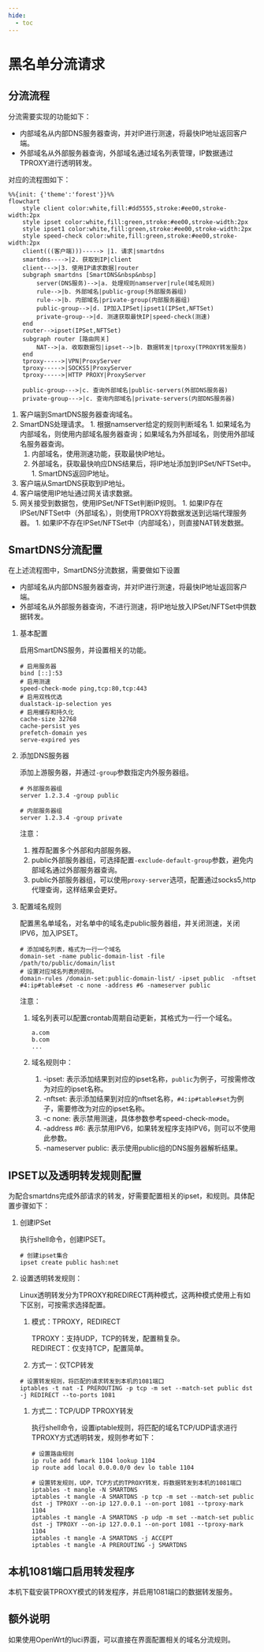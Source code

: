 ```yaml
---
hide:
  - toc
---
```


# 黑名单分流请求

## 分流流程

分流需要实现的功能如下：

* 内部域名从内部DNS服务器查询，并对IP进行测速，将最快IP地址返回客户端。
* 外部域名从外部服务器查询，外部域名通过域名列表管理，IP数据通过TPROXY进行透明转发。

对应的流程图如下：

``` mermaid
%%{init: {'theme':'forest'}}%%
flowchart 
    style client color:white,fill:#dd5555,stroke:#ee00,stroke-width:2px
    style ipset color:white,fill:green,stroke:#ee00,stroke-width:2px
    style ipset1 color:white,fill:green,stroke:#ee00,stroke-width:2px
    style speed-check color:white,fill:green,stroke:#ee00,stroke-width:2px
    client(((客户端)))-----> |1. 请求|smartdns
    smartdns---->|2. 获取到IP|client
    client--->|3. 使用IP请求数据|router
    subgraph smartdns [SmartDNS&nbsp&nbsp]
        server(DNS服务)-->|a. 处理规则namserver|rule(域名规则)
        rule-->|b. 外部域名|public-group(外部服务器组)
        rule-->|b. 内部域名|private-group(内部服务器组)
        public-group-->|d. IP加入IPSet|ipset1(IPSet,NFTSet)
        private-group-->|d. 测速获取最快IP|speed-check(测速)
    end
    router-->ipset(IPSet,NFTSet)
    subgraph router [路由网关]
        NAT-->|a. 收取数据包|ipset-->|b. 数据转发|tproxy(TPROXY转发服务)
    end
    tproxy----->|VPN|ProxyServer
    tproxy----->|SOCKS5|ProxyServer
    tproxy----->|HTTP PROXY|ProxyServer

    public-group--->|c. 查询外部域名|public-servers(外部DNS服务器)
    private-group--->|c. 查询内部域名|private-servers(内部DNS服务器)

```

  1. 客户端到SmartDNS服务器查询域名。
  1. SmartDNS处理请求。
    1. 根据namserver给定的规则判断域名
    1. 如果域名为内部域名，则使用内部域名服务器查询；如果域名为外部域名，则使用外部域名服务器查询。
        1. 内部域名，使用测速功能，获取最快IP地址。
        1. 外部域名，获取最快响应DNS结果后，将IP地址添加到IPSet/NFTSet中。
    1. SmartDNS返回IP地址。
  1. 客户端从SmartDNS获取到IP地址。
  1. 客户端使用IP地址通过网关请求数据。
  1. 网关接受到数据包，使用IPSet/NFTSet判断IP规则。
    1. 如果IP存在IPSet/NFTSet中（外部域名），则使用TPROXY将数据发送到远端代理服务器。
    1. 如果IP不存在IPSet/NFTSet中（内部域名），则直接NAT转发数据。

## SmartDNS分流配置

在上述流程图中，SmartDNS分流数据，需要做如下设置
  * 内部域名从内部DNS服务器查询，并对IP进行测速，将最快IP地址返回客户端。
  * 外部域名从外部服务器查询，不进行测速，将IP地址放入IPSet/NFTSet中供数据转发。

1. 基本配置

    启用SmartDNS服务，并设置相关的功能。

    ```shell
    # 启用服务器
    bind [::]:53
    # 启用测速
    speed-check-mode ping,tcp:80,tcp:443
    # 启用双栈优选
    dualstack-ip-selection yes
    # 启用缓存和持久化
    cache-size 32768
    cache-persist yes
    prefetch-domain yes
    serve-expired yes
    ```

1. 添加DNS服务器

    添加上游服务器，并通过`-group`参数指定内外服务器组。

    ```shell
    # 外部服务器组
    server 1.2.3.4 -group public

    # 内部服务器组
    server 1.2.3.4 -group private
    ```

    注意：  

    1. 推荐配置多个外部和内部服务器。
    1. public外部服务器组，可选择配置`-exclude-default-group`参数，避免内部域名通过外部服务器查询。
    1. public外部服务器组，可以使用`proxy-server`选项，配置通过socks5,http代理查询，这样结果会更好。

1. 配置域名规则

    配置黑名单域名，对名单中的域名走public服务器组，并关闭测速，关闭IPV6，加入IPSET。

    ```shell
    # 添加域名列表，格式为一行一个域名
    domain-set -name public-domain-list -file /path/to/public/domain/list
    # 设置对应域名列表的规则。
    domain-rules /domain-set:public-domain-list/ -ipset public  -nftset #4:ip#table#set -c none -address #6 -nameserver public
    ```

    注意：

    1. 域名列表可以配置crontab周期自动更新，其格式为一行一个域名。

        ```shell
        a.com
        b.com
        ...

        ```

    1. 域名规则中：
        1. -ipset: 表示添加结果到对应的ipset名称，`public`为例子，可按需修改为对应的ipset名称。
        1. -nftset: 表示添加结果到对应的nftset名称，`#4:ip#table#set`为例子，需要修改为对应的ipset名称。
        1. -c none: 表示禁用测速，具体参数参考speed-check-mode。
        1. -address #6: 表示禁用IPV6，如果转发程序支持IPV6，则可以不使用此参数。
        1. -nameserver public: 表示使用public组的DNS服务器解析结果。

## IPSET以及透明转发规则配置

为配合smartdns完成外部请求的转发，好需要配置相关的ipset，和规则。具体配置步骤如下：

1. 创建IPSet

    执行shell命令，创建IPSET。

    ```shell
    # 创建ipset集合
    ipset create public hash:net
    ```

1. 设置透明转发规则：

    Linux透明转发分为TPROXY和REDIRECT两种模式，这两种模式使用上有如下区别，可按需求选择配置。

    1. 模式：TPROXY，REDIRECT

        TPROXY：支持UDP，TCP的转发，配置稍复杂。  
        REDIRECT：仅支持TCP，配置简单。

    1. 方式一：仅TCP转发

    ```shell
    # 设置转发规则，将匹配的请求转发到本机的1081端口
    iptables -t nat -I PREROUTING -p tcp -m set --match-set public dst -j REDIRECT --to-ports 1081
    ```

    1. 方式二：TCP/UDP TPROXY转发
  
        执行shell命令，设置iptable规则，将匹配的域名TCP/UDP请求进行TPROXY方式透明转发，规则参考如下：

        ```shell
        # 设置路由规则
        ip rule add fwmark 1104 lookup 1104
        ip route add local 0.0.0.0/0 dev lo table 1104

        # 设置转发规则，UDP，TCP方式的TPROXY转发，将数据转发到本机的1081端口
        iptables -t mangle -N SMARTDNS
        iptables -t mangle -A SMARTDNS -p tcp -m set --match-set public dst -j TPROXY --on-ip 127.0.0.1 --on-port 1081 --tproxy-mark 1104
        iptables -t mangle -A SMARTDNS -p udp -m set --match-set public dst -j TPROXY --on-ip 127.0.0.1 --on-port 1081 --tproxy-mark 1104
        iptables -t mangle -A SMARTDNS -j ACCEPT
        iptables -t mangle -A PREROUTING -j SMARTDNS
        ```

## 本机1081端口启用转发程序

本机下载安装TPROXY模式的转发程序，并启用1081端口的数据转发服务。

## 额外说明

如果使用OpenWrt的luci界面，可以直接在界面配置相关的域名分流规则。
